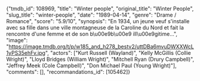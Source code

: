 {"tmdb_id": 108969, "title": "Winter people", "original_title": "Winter People", "slug_title": "winter-people", "date": "1989-04-14", "genre": "Drame / Romance", "score": "5.9/10", "synopsis": "En 1934, un jeune veuf s'installe avec sa fille dans une ville montagneuse de la Caroline du Nord et fait la rencontre d'une femme et de son b\u00e9b\u00e9 ill\u00e9gitime...", "image": "https://image.tmdb.org/t/p/w185_and_h278_bestv2/uttDBa6mvuDWXXWcL1yPS35ehFv.jpg", "actors": ["Kurt Russell (Wayland)", "Kelly McGillis (Collie Wright)", "Lloyd Bridges (William Wright)", "Mitchell Ryan (Drury Campbell)", "Jeffrey Meek (Cole Campbell)", "Don Michael Paul (Young Wright)"], "comments": [], "recommandations_id": [105462]}